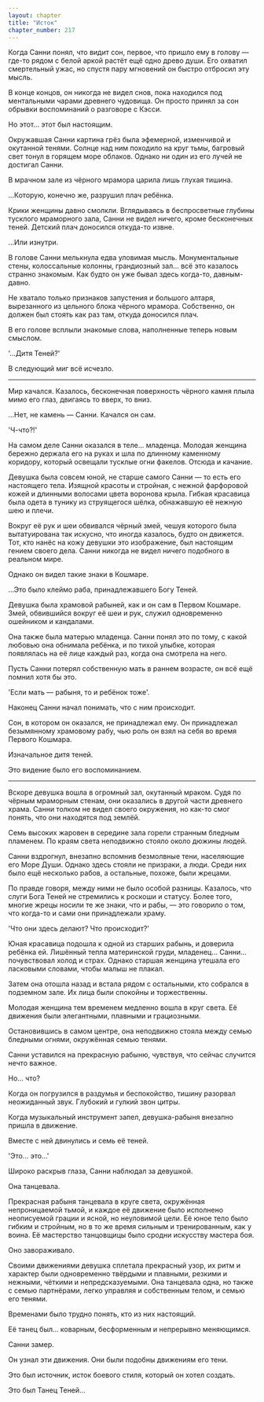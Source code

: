 ```yaml
---
layout: chapter
title: "Исток"
chapter_number: 217
---
```


Когда Санни понял, что видит сон, первое, что пришло ему в голову — где-то рядом с белой аркой растёт ещё одно древо души. Его охватил смертельный ужас, но спустя пару мгновений он быстро отбросил эту мысль.

В конце концов, он никогда не видел снов, пока находился под ментальными чарами древнего чудовища. Он просто принял за сон обрывки воспоминаний о разговоре с Кэсси.

Но этот... этот был настоящим.

Окружавшая Санни картина грёз была эфемерной, изменчивой и окутанной тенями. Солнце над ним походило на круг тьмы, багровый свет тонул в горящем море облаков. Однако ни один из его лучей не достигал Санни.

В мрачном зале из чёрного мрамора царила лишь глухая тишина.

...Которую, конечно же, разрушил плач ребёнка.

Крики женщины давно смолкли. Вглядываясь в беспросветные глубины тусклого мраморного зала, Санни не видел ничего, кроме бесконечных теней. Детский плач доносился откуда-то извне.

...Или изнутри.

В голове Санни мелькнула едва уловимая мысль. Монументальные стены, колоссальные колонны, грандиозный зал... всё это казалось странно знакомым. Как будто он уже бывал здесь когда-то, давным-давно.

Не хватало только признаков запустения и большого алтаря, вырезанного из цельного блока чёрного мрамора. Собственно, он должен был стоять как раз там, откуда доносился плач.

В его голове всплыли знакомые слова, наполненные теперь новым смыслом.

'...Дитя Теней?'

В следующий миг всё исчезло.

***

Мир качался. Казалось, бесконечная поверхность чёрного камня плыла мимо его глаз, двигаясь то вверх, то вниз.

...Нет, не камень — Санни. Качался он сам.

'Ч-что?!'

На самом деле Санни оказался в теле... младенца. Молодая женщина бережно держала его на руках и шла по длинному каменному коридору, который освещали тусклые огни факелов. Отсюда и качание.

Девушка была совсем юной, не старше самого Санни — то есть его настоящего тела. Изящной красоты и стройная, с нежной фарфоровой кожей и длинными волосами цвета воронова крыла. Гибкая красавица была одета в тунику из струящегося шёлка, обнажавшую её нежную шею и плечи.

Вокруг её рук и шеи обвивался чёрный змей, чешуя которого была вытатуирована так искусно, что иногда казалось, будто он движется. Тот, кто нанёс на кожу девушки это изображение, был настоящим гением своего дела. Санни никогда не видел ничего подобного в реальном мире.

Однако он видел такие знаки в Кошмаре.

...Это было клеймо раба, принадлежавшего Богу Теней.

Девушка была храмовой рабыней, как и он сам в Первом Кошмаре. Змей, обвившийся вокруг её шеи и рук, служил одновременно ошейником и кандалами.

Она также была матерью младенца. Санни понял это по тому, с какой любовью она обнимала ребёнка, и по тихой улыбке, которая появлялась на её лице каждый раз, когда она смотрела на него.

Пусть Санни потерял собственную мать в раннем возрасте, он всё ещё помнил хотя бы это.

'Если мать — рабыня, то и ребёнок тоже'.

Наконец Санни начал понимать, что с ним происходит.

Сон, в котором он оказался, не принадлежал ему. Он принадлежал безымянному храмовому рабу, чью роль он взял на себя во время Первого Кошмара.

Изначальное дитя теней.

Это видение было его воспоминанием.

***

Вскоре девушка вошла в огромный зал, окутанный мраком. Судя по чёрным мраморным стенам, они оказались в другой части древнего храма. Санни толком не видел своего окружения, но как-то смог понять, что они находятся под землёй.

Семь высоких жаровен в середине зала горели странным бледным пламенем. По краям света неподвижно стояло около дюжины людей.

Санни вздрогнул, внезапно вспомнив безмолвные тени, населяющие его Море Души. Однако здесь стояли не призраки, а люди. Среди них было ещё несколько рабов, а остальные, похоже, были жрецами.

По правде говоря, между ними не было особой разницы. Казалось, что слуги Бога Теней не стремились к роскоши и статусу. Более того, многие жрецы носили те же знаки, что и рабы, — это говорило о том, что когда-то и сами они принадлежали храму.

'Что они здесь делают? Что происходит?'

Юная красавица подошла к одной из старших рабынь, и доверила ребёнка ей. Лишённый тепла материнской груди, младенец... Санни... почувствовал холод и страх. Однако старшая женщина утешала его ласковыми словами, чтобы малыш не плакал.

Затем она отошла назад и встала рядом с остальными, кто собрался в подземном зале. Их лица были спокойны и торжественны.

Молодая женщина тем временем медленно вошла в круг света. Её движения были элегантными, плавными и грациозными.

Остановившись в самом центре, она неподвижно стояла между семью бледными огнями, окружённая семью тенями.

Санни уставился на прекрасную рабыню, чувствуя, что сейчас случится нечто важное.

Но... что?

Когда он погрузился в раздумья и беспокойство, тишину разорвал неожиданный звук. Глубокий и гулкий звон цитры.

Когда музыкальный инструмент запел, девушка-рабыня внезапно пришла в движение.

Вместе с ней двинулись и семь её теней.

'Это... это...'

Широко раскрыв глаза, Санни наблюдал за девушкой.

Она танцевала.

Прекрасная рабыня танцевала в круге света, окружённая непроницаемой тьмой, и каждое её движение было исполнено неописуемой грации и ясной, но неуловимой цели. Её юное тело было гибким и стройным, но в то же время сильным и тренированным, как у воина. Её мастерство танцовщицы было сродни искусству мастера боя.

Оно завораживало.

Своими движениями девушка сплетала прекрасный узор, их ритм и характер были одновременно твёрдыми и плавными, резкими и нежными, чёткими и непредсказуемыми. Она танцевала одна, но также с семью партнёрами, легко управляя и собственным телом, и семью его тенями.

Временами было трудно понять, кто из них настоящий.

Её танец был... коварным, бесформенным и непрерывно меняющимся.

Санни замер.

Он узнал эти движения. Они были подобны движениям его тени.

Это был источник, исток боевого стиля, который он хотел создать.

Это был Танец Теней...